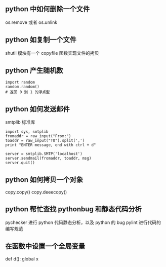 ## python 中如何删除一个文件
os.remove 或者 os.unlink

## python 如复制一个文件
shutil 模块有一个 copyfile 函数实现文件的拷贝

## python 产生随机数
```
import random
random.random()
# 返回 0 到 1 的浮点型
```
## python 如何发送邮件
smtplib 标准库
```
import sys, smtplib
fromaddr = raw_input("From:")
toaddr = raw_input("TO").split(',')
print "ENTER message, end with ctrl + d"

server = smtplib.SMTP('localhost')
server.sendmail(fromaddr, toaddr, msg)
server.quit()
```
## python 如何拷贝一个对象
copy.copy()
copy.deeecopy()

## python 帮忙查找 pythonbug 和静态代码分析
pychecker 进行 python 代码静态分析，以及 python 的 bug
pylint 进行代码的编写规范

## 在函数中设置一个全局变量
def d():
	global x
